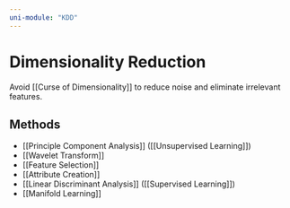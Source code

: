 ```yaml
---
uni-module: "KDD"
---
```


# Dimensionality Reduction

Avoid [[Curse of Dimensionality]] to reduce noise and eliminate irrelevant features.

## Methods

- [[Principle Component Analysis]] ([[Unsupervised Learning]])
- [[Wavelet Transform]]
- [[Feature Selection]]
- [[Attribute Creation]]
- [[Linear Discriminant Analysis]] ([[Supervised Learning]])
- [[Manifold Learning]]
